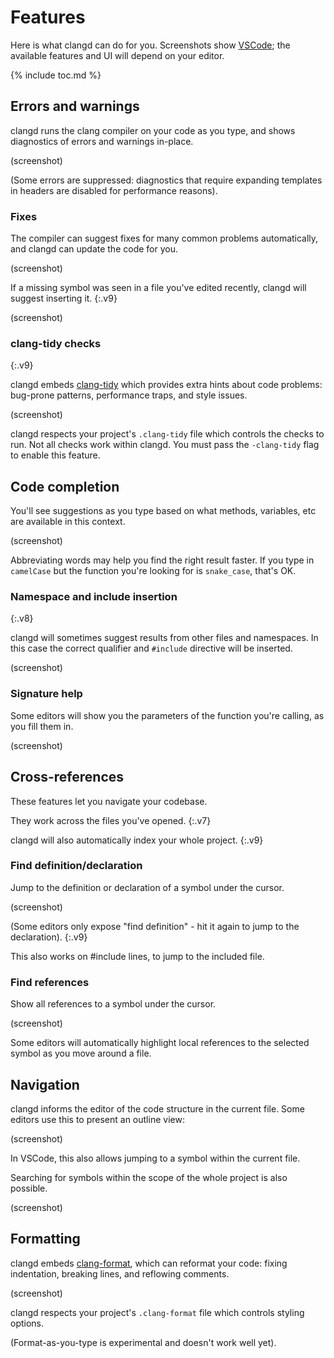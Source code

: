 # Features

Here is what clangd can do for you.
Screenshots show [VSCode](https://code.visualstudio.com/); the available
features and UI will depend on your editor.

{% include toc.md %}

## Errors and warnings

clangd runs the clang compiler on your code as you type, and shows diagnostics
of errors and warnings in-place.

(screenshot)

(Some errors are suppressed: diagnostics that require expanding templates in
headers are disabled for performance reasons).

### Fixes

The compiler can suggest fixes for many common problems automatically, and
clangd can update the code for you.

(screenshot)

If a missing symbol was seen in a file you've edited recently, clangd will
suggest inserting it.
{:.v9}

(screenshot)

### clang-tidy checks
{:.v9}

clangd embeds [clang-tidy](https://clang.llvm.org/extra/clang-tidy/) which
provides extra hints about code problems: bug-prone patterns, performance traps,
and style issues.

(screenshot)

clangd respects your project's `.clang-tidy` file which controls the checks to
run. Not all checks work within clangd.
You must pass the `-clang-tidy` flag to enable this feature.


## Code completion

You'll see suggestions as you type based on what methods, variables, etc are
available in this context.

(screenshot)

Abbreviating words may help you find the right result faster. If you type in
`camelCase` but the function you're looking for is `snake_case`, that's OK.

### Namespace and include insertion
{:.v8}

clangd will sometimes suggest results from other files and namespaces. In this
case the correct qualifier and `#include` directive will be inserted.

(screenshot)

### Signature help

Some editors will show you the parameters of the function you're calling, as
you fill them in.

(screenshot)


## Cross-references

These features let you navigate your codebase.

They work across the files you've opened.
{:.v7}

clangd will also automatically index your whole project.
{:.v9}

### Find definition/declaration

Jump to the definition or declaration of a symbol under the cursor.

(screenshot)

(Some editors only expose "find definition" - hit it again to jump to the
declaration).
{:.v9}

This also works on #include lines, to jump to the included file.

### Find references

Show all references to a symbol under the cursor.

(screenshot)

Some editors will automatically highlight local references to the selected
symbol as you move around a file.


## Navigation

clangd informs the editor of the code structure in the current file.
Some editors use this to present an outline view:

(screenshot)

In VSCode, this also allows jumping to a symbol within the current file.

Searching for symbols within the scope of the whole project is also possible.

(screenshot)


## Formatting

clangd embeds [clang-format](https://clang.llvm.org/docs/ClangFormat.html),
which can reformat your code: fixing indentation, breaking lines, and reflowing
comments.

(screenshot)

clangd respects your project's `.clang-format` file which controls styling
options.

(Format-as-you-type is experimental and doesn't work well yet).
